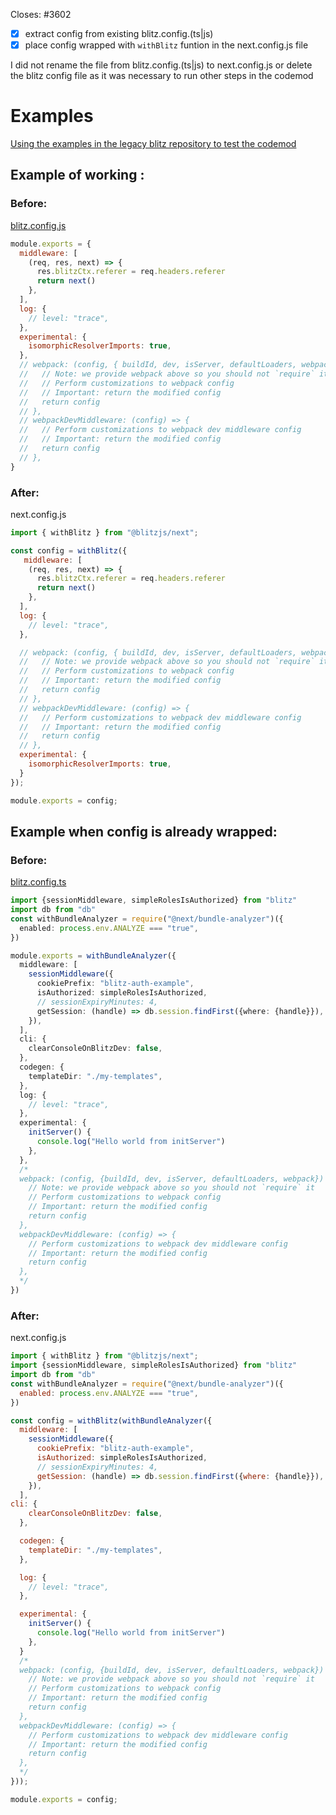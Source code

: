 Closes: #3602

- [x] extract config from existing blitz.config.(ts|js)
- [x] place config wrapped with ```withBlitz``` funtion in the next.config.js file

I did not rename the file from blitz.config.(ts|js) to next.config.js or delete the blitz config file as it was necessary to run other steps in the codemod
# Examples
[Using the examples in the legacy blitz repository to test the codemod](https://github.com/blitz-js/legacy-framework/tree/main/exampleshttps://github.com/blitz-js/legacy-framework/tree/main/examples)
## Example of working :
### Before: 
[blitz.config.js](https://github.com/blitz-js/legacy-framework/blob/main/examples/auth/blitz.config.ts)
```js
module.exports = {
  middleware: [
    (req, res, next) => {
      res.blitzCtx.referer = req.headers.referer
      return next()
    },
  ],
  log: {
    // level: "trace",
  },
  experimental: {
    isomorphicResolverImports: true,
  },
  // webpack: (config, { buildId, dev, isServer, defaultLoaders, webpack }) => {
  //   // Note: we provide webpack above so you should not `require` it
  //   // Perform customizations to webpack config
  //   // Important: return the modified config
  //   return config
  // },
  // webpackDevMiddleware: (config) => {
  //   // Perform customizations to webpack dev middleware config
  //   // Important: return the modified config
  //   return config
  // },
}
```
### After:
next.config.js
```js
import { withBlitz } from "@blitzjs/next";

const config = withBlitz({
   middleware: [
    (req, res, next) => {
      res.blitzCtx.referer = req.headers.referer
      return next()
    },
  ],
  log: {
    // level: "trace",
  },

  // webpack: (config, { buildId, dev, isServer, defaultLoaders, webpack }) => {
  //   // Note: we provide webpack above so you should not `require` it
  //   // Perform customizations to webpack config
  //   // Important: return the modified config
  //   return config
  // },
  // webpackDevMiddleware: (config) => {
  //   // Perform customizations to webpack dev middleware config
  //   // Important: return the modified config
  //   return config
  // },
  experimental: {
    isomorphicResolverImports: true,
  }
});

module.exports = config;
```

## Example when config is already wrapped:
### Before:
[blitz.config.ts](https://github.com/blitz-js/legacy-framework/blob/main/examples/store/blitz.config.js)
```ts
import {sessionMiddleware, simpleRolesIsAuthorized} from "blitz"
import db from "db"
const withBundleAnalyzer = require("@next/bundle-analyzer")({
  enabled: process.env.ANALYZE === "true",
})

module.exports = withBundleAnalyzer({
  middleware: [
    sessionMiddleware({
      cookiePrefix: "blitz-auth-example",
      isAuthorized: simpleRolesIsAuthorized,
      // sessionExpiryMinutes: 4,
      getSession: (handle) => db.session.findFirst({where: {handle}}),
    }),
  ],
  cli: {
    clearConsoleOnBlitzDev: false,
  },
  codegen: {
    templateDir: "./my-templates",
  },
  log: {
    // level: "trace",
  },
  experimental: {
    initServer() {
      console.log("Hello world from initServer")
    },
  },
  /*
  webpack: (config, {buildId, dev, isServer, defaultLoaders, webpack}) => {
    // Note: we provide webpack above so you should not `require` it
    // Perform customizations to webpack config
    // Important: return the modified config
    return config
  },
  webpackDevMiddleware: (config) => {
    // Perform customizations to webpack dev middleware config
    // Important: return the modified config
    return config
  },
  */
})
```
### After:
next.config.js
```js
import { withBlitz } from "@blitzjs/next";
import {sessionMiddleware, simpleRolesIsAuthorized} from "blitz"
import db from "db"
const withBundleAnalyzer = require("@next/bundle-analyzer")({
  enabled: process.env.ANALYZE === "true",
})

const config = withBlitz(withBundleAnalyzer({
  middleware: [
    sessionMiddleware({
      cookiePrefix: "blitz-auth-example",
      isAuthorized: simpleRolesIsAuthorized,
      // sessionExpiryMinutes: 4,
      getSession: (handle) => db.session.findFirst({where: {handle}}),
    }),
  ],
cli: {
    clearConsoleOnBlitzDev: false,
  },

  codegen: {
    templateDir: "./my-templates",
  },

  log: {
    // level: "trace",
  },

  experimental: {
    initServer() {
      console.log("Hello world from initServer")
    },
  }
  /*
  webpack: (config, {buildId, dev, isServer, defaultLoaders, webpack}) => {
    // Note: we provide webpack above so you should not `require` it
    // Perform customizations to webpack config
    // Important: return the modified config
    return config
  },
  webpackDevMiddleware: (config) => {
    // Perform customizations to webpack dev middleware config
    // Important: return the modified config
    return config
  },
  */
}));

module.exports = config;
```

